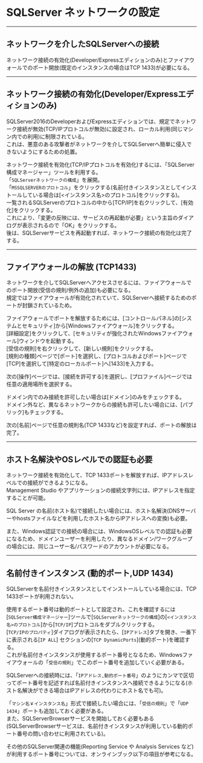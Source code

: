 # SQLServer ネットワークの設定

---

## ネットワークを介したSQLServerへの接続

ネットワーク接続の有効化(Developer/Expressエディションのみ)とファイアウォールでのポート開放(既定のインスタンスの場合はTCP 1433)が必要になる。  

---

## ネットワーク接続の有効化(Developer/Expressエディションのみ)

SQLServer2016のDeveloperおよびExpressエディションでは、規定でネットワーク接続が無効(TCP/IPプロトコルが無効)に設定され、ローカル利用(同じマシン内での利用)に制限されている。  
これは、悪意のある攻撃者がネットワークを介してSQLServerへ簡単に侵入できないようにするための処置。  

ネットワーク接続を有効化(TCP/IPプロトコルを有効化)するには、「SQLServer構成マネージャー」ツールを利用する。  
「`SQLServerネットワークの構成`」を展開。  
「`MSSQLSERVERのプロトコル`」をクリックする(名前付きインスタンスとしてインストールしている場合は[<インスタンス名>のプロトコル]をクリックする)。  
一覧されるSQLServerのプロトコルの中から[TCP/IP]を右クリックして、[有効化]をクリックする。  
これにより、「変更の反映には、サービスの再起動が必要」という主旨のダイアログが表示されるので「OK」をクリックする。  
後は、SQLServerサービスを再起動すれば、ネットワーク接続の有効化は完了する。  

---

## ファイアウォールの解放 (TCP1433)

ネットワークを介してSQLServerへアクセスさせるには、ファイアウォールでのポート開放(受信の規則/例外の追加)も必要になる。  
規定ではファイアウォールが有効化されていて、SQLServerへ接続するためのポートが封鎖されているため。  

ファイアウォールでポートを解放するためには、[コントロールパネル]の[システムとセキュリティ]から[Windowsファイアウォール]をクリックする。  
[詳細設定]をクリックして、[セキュリティが強化されたWindowsファイアウォール]ウィンドウを起動する。  
[受信の規則]を右クリックして、[新しい規則]をクリックする。  
[規則の種類]ページで[ポート]を選択し、[プロトコルおよびポート]ページで[TCP]を選択して[特定のローカルポート]へ[1433]を入力する。  

次の[操作]ページでは、[接続を許可する]を選択し、[プロファイル]ページでは任意の適用場所を選択する。  

ドメイン内でのみ接続を許可したい場合は[ドメイン]のみをチェックする。  
ドメイン外など、異なるネットワークからの接続も許可したい場合には、[パブリック]もチェックする。  

次の[名前]ページで任意の規則名(TCP 1433など)を設定すれば、ポートの解放は完了。  

---

## ホスト名解決やOSレベルでの認証も必要

ネットワーク接続を有効化して、TCP 1433ポートを解放すれば、IPアドレスレベルでの接続ができるようになる。  
Management Studio やアプリケーションの接続文字列には、IPアドレスを指定することが可能。  

SQL Server の名前(ホスト名)で接続したい場合には、ホスト名解決(DNSサーバーやhostsファイルなどを利用したホスト名からIPアドレスへの変換)も必要。  

また、Windows認証での接続の場合には、WindowsOSレベルでの認証も必要になるため、ドメインユーザーを利用したり、異なるドメイン/ワークグループの場合には、同じユーザー名/パスワードのアカウントが必要になる。  

---

## 名前付きインスタンス (動的ポート,UDP 1434)

SQLServerを名前付きインスタンスとしてインストールしている場合には、TCP 1433ポートが利用されない。  

使用するポート番号は動的ポートとして設定され、これを確認するには[`SQLServer構成マネージャー`]ツールで[`SQLServerネットワークの構成`]の[`<インスタンス名>のプロトコル`]から[`TCP/IP`]プロトコルをダブルクリックする。  
[`TCP/IPのプロパティ`]ダイアログが表示されたら、[`IPアドレス`]タブを開き、一番下に表示される[`IP ALL`] セクションの[`TCP DynamicPorts`]\(動的ポート)を確認する。  
これが名前付きインスタンスが使用するポート番号となるため、Windowsファイアウォールの「`受信の規則`」でこのポート番号を追加していく必要がある。  

SQLServerへの接続時には、「`IPアドレス,動的ポート番号`」のようにカンマで区切ってポート番号を記述すれば名前付きインスタンスへ接続できるようになる(ホスト名解決ができる場合はIPアドレスの代わりにホスト名でも可)。  

「`マシン名￥インスタンス名`」形式で接続したい場合には、「`受信の規則`」で「`UDP 1434`」ポートも追加しておく必要がある。  
また、SQLServerBrowserサービスを開始しておく必要もある(SQLServerBrowserサービスは、名前付きインスタンスが利用している動的ポート番号の問い合わせに利用されている)。  

その他のSQLServer関連の機能(Reporting Service や Analysis Services など)が利用するポート番号については、オンラインブック以下の項目が参考になる。  
